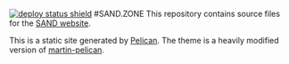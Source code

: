 [![deploy status shield](https://img.shields.io/github/workflow/status/rouyng/sand-site/Deploy?label=deploy&style=flat-square)](https://github.com/rouyng/sand-site/actions?query=workflow%3ADeploy)
#SAND.ZONE
This repository contains source files for the [SAND website](http://www.sand.zone).

This is a static site generated by [Pelican](https://getpelican.com/). The theme is a heavily modified version of [martin-pelican](https://github.com/cpaulik/martin-pelican).
